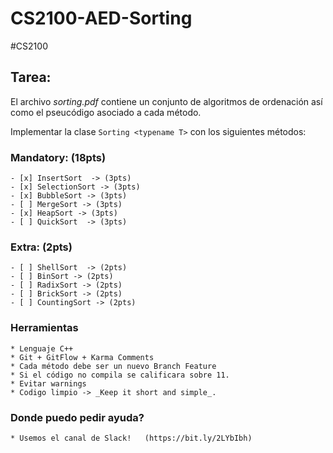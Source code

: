 # CS2100-AED-Sorting
#CS2100

## Tarea:
El archivo _sorting.pdf_ contiene un conjunto de algoritmos de ordenación así como el pseucódigo asociado a cada método. 

Implementar la clase `Sorting <typename T>`  con los siguientes métodos:

### Mandatory: (18pts)
	- [x] InsertSort  -> (3pts)
	- [x] SelectionSort -> (3pts)
	- [x] BubbleSort -> (3pts)
	- [ ] MergeSort -> (3pts)
	- [x] HeapSort -> (3pts)
	- [ ] QuickSort  -> (3pts) 

### Extra: (2pts)
	- [ ] ShellSort  -> (2pts)
	- [ ] BinSort -> (2pts)
	- [ ] RadixSort -> (2pts)
	- [ ] BrickSort -> (2pts)
	- [ ] CountingSort -> (2pts)

### Herramientas
	* Lenguaje C++
	* Git + GitFlow + Karma Comments
	* Cada método debe ser un nuevo Branch Feature
	* Si el código no compila se calificara sobre 11.
	* Evitar warnings 
	* Codigo limpio -> _Keep it short and simple_. 

### Donde puedo pedir ayuda? 
	* Usemos el canal de Slack!   (https://bit.ly/2LYbIbh)
